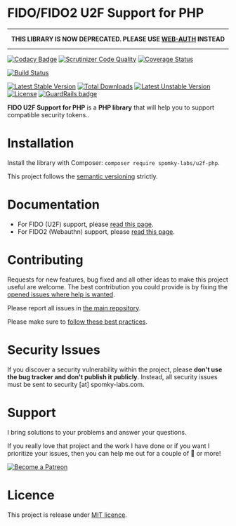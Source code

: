 FIDO/FIDO2 U2F Support for PHP
==============================

---

<p align="center">
  <b>THIS LIBRARY IS NOW DEPRECATED. PLEASE USE <a href="https://github.com/web-auth">WEB-AUTH</a> INSTEAD</b>
</p>

---

[![Codacy Badge](https://api.codacy.com/project/badge/Grade/d79e00af48ec4ca49b0d99a711282e77)](https://app.codacy.com/app/Spomky/u2f-php?utm_source=github.com&utm_medium=referral&utm_content=Spomky-Labs/u2f-php&utm_campaign=Badge_Grade_Dashboard)
[![Scrutinizer Code Quality](https://scrutinizer-ci.com/g/Spomky-Labs/u2f-php/badges/quality-score.png?b=master)](https://scrutinizer-ci.com/g/Spomky-Labs/u2f-php/?branch=master)
[![Coverage Status](https://coveralls.io/repos/github/Spomky-Labs/u2f-php/badge.svg?branch=master)](https://coveralls.io/github/Spomky-Labs/u2f-php?branch=master)

[![Build Status](https://travis-ci.org/Spomky-Labs/u2f-php.svg?branch=master)](https://travis-ci.org/Spomky-Labs/u2f-php)

[![Latest Stable Version](https://poser.pugx.org/spomky-labs/u2f-php/v/stable.png)](https://packagist.org/packages/spomky-labs/u2f-php)
[![Total Downloads](https://poser.pugx.org/spomky-labs/u2f-php/downloads.png)](https://packagist.org/packages/spomky-labs/u2f-php)
[![Latest Unstable Version](https://poser.pugx.org/spomky-labs/u2f-php/v/unstable.png)](https://packagist.org/packages/spomky-labs/u2f-php)
[![License](https://poser.pugx.org/spomky-labs/u2f-php/license.png)](https://packagist.org/packages/spomky-labs/u2f-php) [![GuardRails badge](https://badges.production.guardrails.io/Spomky-Labs/u2f-php.svg)](https://www.guardrails.io)

**FIDO U2F Support for PHP** is a **PHP library** that will help you to support compatible security tokens..

# Installation

Install the library with Composer: `composer require spomky-labs/u2f-php`.

This project follows the [semantic versioning](http://semver.org/) strictly.

# Documentation

* For FIDO (U2F) support, please [read this page](doc/FIDO.md).
* For FIDO2 (Webauthn) support, please [read this page](doc/FIDO2.md).

# Contributing

Requests for new features, bug fixed and all other ideas to make this project useful are welcome.
The best contribution you could provide is by fixing the [opened issues where help is wanted](https://github.com/Spomky-Labs/u2f-php/issues?q=is%3Aissue+is%3Aopen+label%3A%22help+wanted%22).

Please report all issues in [the main repository](https://github.com/Spomky-Labs/u2f-php/issues).

Please make sure to [follow these best practices](.github/CONTRIBUTING.md).

# Security Issues

If you discover a security vulnerability within the project, please **don't use the bug tracker and don't publish it publicly**.
Instead, all security issues must be sent to security [at] spomky-labs.com.

# Support

I bring solutions to your problems and answer your questions.

If you really love that project and the work I have done or if you want I prioritize your issues, then you can help me out for a couple of :beers: or more!

[![Become a Patreon](https://c5.patreon.com/external/logo/become_a_patron_button.png)](https://www.patreon.com/FlorentMorselli)

# Licence

This project is release under [MIT licence](LICENSE).

